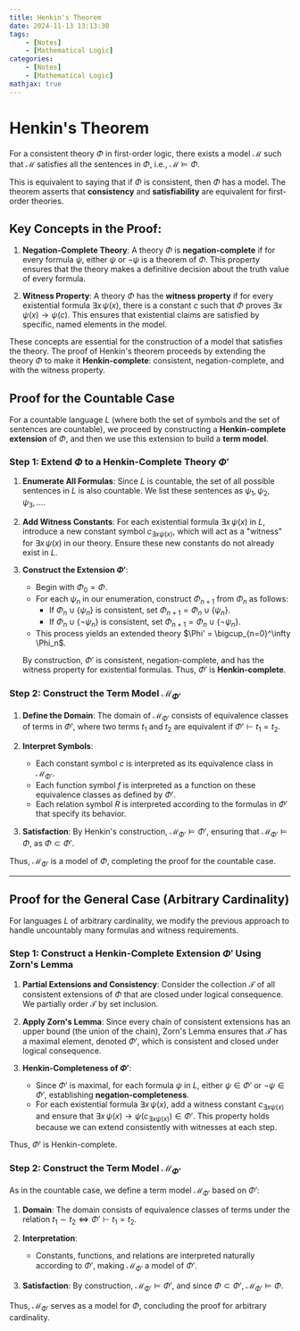 ```yaml
---
title: Henkin's Theorem
date: 2024-11-13 13:13:30
tags:
    - [Notes]
    - [Mathematical Logic]
categories:
    - [Notes]
    - [Mathematical Logic]
mathjax: true
---
```



# Henkin's Theorem

For a consistent theory $\Phi$ in first-order logic, there exists a model $\mathcal{M}$ such that $\mathcal{M}$ satisfies all the sentences in $\Phi$, i.e., $\mathcal{M} \models \Phi$. 

This is equivalent to saying that if $\Phi$ is consistent, then $\Phi$ has a model. The theorem asserts that **consistency** and **satisfiability** are equivalent for first-order theories.

## Key Concepts in the Proof:

1. **Negation-Complete Theory**: A theory $\Phi$ is **negation-complete** if for every formula $\psi$, either $\psi$ or $\neg \psi$ is a theorem of $\Phi$. This property ensures that the theory makes a definitive decision about the truth value of every formula.

2. **Witness Property**: A theory $\Phi$ has the **witness property** if for every existential formula $\exists x \, \psi(x)$, there is a constant $c$ such that $\Phi$ proves $\exists x \, \psi(x) \rightarrow \psi(c)$. This ensures that existential claims are satisfied by specific, named elements in the model.

These concepts are essential for the construction of a model that satisfies the theory. The proof of Henkin's theorem proceeds by extending the theory $\Phi$ to make it **Henkin-complete**: consistent, negation-complete, and with the witness property.

## Proof for the Countable Case

For a countable language $L$ (where both the set of symbols and the set of sentences are countable), we proceed by constructing a **Henkin-complete extension** of $\Phi$, and then we use this extension to build a **term model**.

### Step 1: Extend $\Phi$ to a Henkin-Complete Theory $\Phi'$

1. **Enumerate All Formulas**: Since $L$ is countable, the set of all possible sentences in $L$ is also countable. We list these sentences as $\psi_1, \psi_2, \psi_3, \ldots$.

2. **Add Witness Constants**: For each existential formula $\exists x \, \psi(x)$ in $L$, introduce a new constant symbol $c_{\exists x \psi(x)}$, which will act as a "witness" for $\exists x \, \psi(x)$ in our theory. Ensure these new constants do not already exist in $L$.

3. **Construct the Extension $\Phi'$**:
   - Begin with $\Phi_0 = \Phi$.
   - For each $\psi_n$ in our enumeration, construct $\Phi_{n+1}$ from $\Phi_n$ as follows:
     - If $\Phi_n \cup \{ \psi_n \}$ is consistent, set $\Phi_{n+1} = \Phi_n \cup \{ \psi_n \}$.
     - If $\Phi_n \cup \{ \neg \psi_n \}$ is consistent, set $\Phi_{n+1} = \Phi_n \cup \{ \neg \psi_n \}$.
   - This process yields an extended theory $\Phi' = \bigcup_{n=0}^\infty \Phi_n$.

   By construction, $\Phi'$ is consistent, negation-complete, and has the witness property for existential formulas. Thus, $\Phi'$ is **Henkin-complete**.

### Step 2: Construct the Term Model $\mathcal{M}_{\Phi'}$

1. **Define the Domain**: The domain of $\mathcal{M}_{\Phi'}$ consists of equivalence classes of terms in $\Phi'$, where two terms $t_1$ and $t_2$ are equivalent if $\Phi' \vdash t_1 = t_2$.

2. **Interpret Symbols**:
   - Each constant symbol $c$ is interpreted as its equivalence class in $\mathcal{M}_{\Phi'}$.
   - Each function symbol $f$ is interpreted as a function on these equivalence classes as defined by $\Phi'$.
   - Each relation symbol $R$ is interpreted according to the formulas in $\Phi'$ that specify its behavior.

3. **Satisfaction**: By Henkin's construction, $\mathcal{M}_{\Phi'} \models \Phi'$, ensuring that $\mathcal{M}_{\Phi'} \models \Phi$, as $\Phi \subset \Phi'$.

Thus, $\mathcal{M}_{\Phi'}$ is a model of $\Phi$, completing the proof for the countable case.

---

## Proof for the General Case (Arbitrary Cardinality)

For languages $L$ of arbitrary cardinality, we modify the previous approach to handle uncountably many formulas and witness requirements.

### Step 1: Construct a Henkin-Complete Extension $\Phi'$ Using Zorn's Lemma

1. **Partial Extensions and Consistency**: Consider the collection $\mathcal{T}$ of all consistent extensions of $\Phi$ that are closed under logical consequence. We partially order $\mathcal{T}$ by set inclusion.

2. **Apply Zorn's Lemma**: Since every chain of consistent extensions has an upper bound (the union of the chain), Zorn's Lemma ensures that $\mathcal{T}$ has a maximal element, denoted $\Phi'$, which is consistent and closed under logical consequence.

3. **Henkin-Completeness of $\Phi'$**:
   - Since $\Phi'$ is maximal, for each formula $\psi$ in $L$, either $\psi \in \Phi'$ or $\neg \psi \in \Phi'$, establishing **negation-completeness**.
   - For each existential formula $\exists x \, \psi(x)$, add a witness constant $c_{\exists x \psi(x)}$ and ensure that $\exists x \, \psi(x) \rightarrow \psi(c_{\exists x \psi(x)}) \in \Phi'$. This property holds because we can extend consistently with witnesses at each step.

Thus, $\Phi'$ is Henkin-complete.

### Step 2: Construct the Term Model $\mathcal{M}_{\Phi'}$

As in the countable case, we define a term model $\mathcal{M}_{\Phi'}$ based on $\Phi'$:

1. **Domain**: The domain consists of equivalence classes of terms under the relation $t_1 \sim t_2 \iff \Phi' \vdash t_1 = t_2$.

2. **Interpretation**:
   - Constants, functions, and relations are interpreted naturally according to $\Phi'$, making $\mathcal{M}_{\Phi'}$ a model of $\Phi'$.

3. **Satisfaction**: By construction, $\mathcal{M}_{\Phi'} \models \Phi'$, and since $\Phi \subset \Phi'$, $\mathcal{M}_{\Phi'} \models \Phi$.

Thus, $\mathcal{M}_{\Phi'}$ serves as a model for $\Phi$, concluding the proof for arbitrary cardinality.

